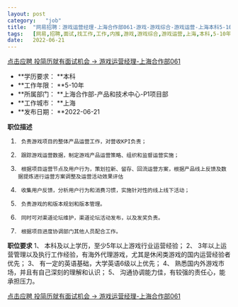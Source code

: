 ```yaml
---
layout:	post
category:	"job"
title:	"网易招聘：游戏运营经理-上海合作部061-游戏-游戏综合-游戏运营-上海本科5-10年"
tags:	[网易,招聘,面试,找工作,工作,内推,游戏,游戏综合,游戏运营,上海,本科,5-10年]
date:	2022-06-21
---
```


[点击应聘 投简历就有面试机会 -> 游戏运营经理-上海合作部061](http://mobile.bole.netease.com/bole/boleDetail?id=14602&employeeId=346f03c3cda5f04c&key=all)



- **学历要求： **本科
- **工作年限： **5-10年
- **所属部门： **上海合作部-产品和技术中心-P1项目部
- **工作城市： **上海
- **发布日期： **2022-06-21



**职位描述**
1.      负责游戏项目的整体产品运营工作，对营收KPI负责；
2.      跟踪游戏运营数据，制定游戏产品运营策略、组织和监督运营实施；
3.      根据项目运营节点及用户行为，策划拉新、留存、回流运营方案，根据产品线上反馈及数据提炼进行运营方案调整及运营活动效果评估
4.      收集用户反馈，分析用户行为和消费习惯，实施针对性的线上线下活动；
5.      负责游戏的和版本规划和版本管理。
6.      同时可对渠道论坛维护，渠道论坛活动发布，以及发奖负责。
7.      根据项目进度协调部门其他人员配合工作。



**职位要求**
1、 本科及以上学历，至少5年以上游戏行业运营经验；
2、 3年以上运营管理以及执行工作经验，有海外代理游戏，尤其是休闲类游戏的国内运营经验者优先；
3、 有一定的英语基础，大学英语6级以上优先；
4、 熟悉国内外游戏市场，并且有自己深刻的理解和认识；
5、 沟通协调能力佳，有较强的责任心，能承担压力。



[点击应聘 投简历就有面试机会 -> 游戏运营经理-上海合作部061](http://mobile.bole.netease.com/bole/boleDetail?id=14602&employeeId=346f03c3cda5f04c&key=all)